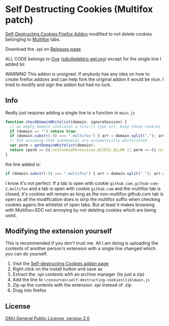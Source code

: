 # Self Destructing Cookies (Multifox patch)
[Self-Destructing Cookies Firefox Addon](https://addons.mozilla.org/en-US/firefox/addon/self-destructing-cookies/) modified to not delete cookies belonging to [Multifox](https://addons.mozilla.org/en-US/firefox/addon/multifox/) tabs.

Download the .xpi on [Releases page](https://github.com/berrythesoftwarecodeprogrammar/Self-Destructing-Cookies-Multifox-patch/releases)

ALL CODE belongs to [Ove](https://addons.mozilla.org/en-US/firefox/user/ovso/) (sdc@elektro-eel.org) except for the single line I added lol

*WARNING* This addon is unsigned. If anybody has any idea on how to create firefox addons and can help fork the original addon it would be nice. I tried to modify and sign the addon but had no luck.

## Info

Really just requires adding a single line to a function in `main.js`

```javascript
function checkDomainWhitelist(domain, ignoreSession) {
  // an empty domain indicates a file:// type url, keep those cookies
  if (domain == "") return true;
  if (domain.substr(-9) === ".multifox") { arr = domain.split("."); arr.splice(-2,2); domain = arr.join("."); } //brr
  // XXX assuming that subdomains are automatically whitelisted
  var perm = getDomainWhitelist(domain);
  return (perm == Ci.nsICookiePermission.ACCESS_ALLOW || perm == Ci.nsICookiePermission.ACCESS_ALLOW_FIRST_PARTY_ONLY || (!ignoreSession && perm == Ci.nsICookiePermission.ACCESS_SESSION));
}
```

the line added is:
```javascript
if (domain.substr(-9) === ".multifox") { arr = domain.split("."); arr.splice(-2,2); domain = arr.join("."); } //brr
```

I know it's not perfect. If a tab is open with cookie `github.com.github-com-2.multifox` and a tab is open with cookie `github.com` and the multifox tab is closed, it's cookies will remain as long as the non-multifox github.com tab is open as all the modification does is strip the multifox suffix when checking cookies agains the whitelist of open tabs. But at least it makes browsing with Multifox+SDC not annoying by not deleting cookies which are being used.

## Modifying the extension yourself

This is recommended if you don't trust me. All I am doing is uploading the contents of another person's extension with a single line changed which you can do yourself. 

1. Visit the [Self-destructing Cookies addon page](https://addons.mozilla.org/en-US/firefox/addon/self-destructing-cookies/)
2. Right click on the install button and save as
3. Extract the .xpi contents with an archive manager (its just a zip)
4. Add the line to `\resources\self-destructing-cookies\lib\main.js`
5. Zip up the contents with the extension .xpi instead of .zip
6. Drag into firefox

## License 
[GNU General Public License, version 2.0](http://www.gnu.org/licenses/gpl-2.0.html)
